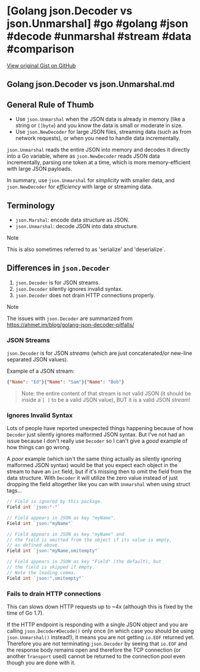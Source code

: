 # [Golang json.Decoder vs json.Unmarshal] #go #golang #json #decode #unmarshal #stream #data #comparison

[View original Gist on GitHub](https://gist.github.com/Integralist/3dd0e5c9e9dca246025462035db2868d)

## Golang json.Decoder vs json.Unmarshal.md

## General Rule of Thumb

- Use `json.Unmarshal` when the JSON data is already in memory (like a string or `[]byte`) and you know the data is small or moderate in size.
- Use `json.NewDecoder` for large JSON files, streaming data (such as from network requests), or when you need to handle data incrementally.

`json.Unmarshal` reads the entire JSON into memory and decodes it directly into a Go variable, where as `json.NewDecoder` reads JSON data incrementally, parsing one token at a time, which is more memory-efficient with large JSON payloads.

In summary, use `json.Unmarshal` for _simplicity_ with smaller data, and `json.NewDecoder` for _efficiency_ with large or streaming data.

## Terminology

- `json.Marshal`: encode data structure as JSON.
- `json.Unmarshal`: decode JSON into data structure.

> [!NOTE] 
> This is also sometimes referred to as 'serialize' and 'deserialize`.

## Differences in `json.Decoder`

1. `json.Decoder` is for JSON streams.
2. `json.Decoder` silently ignores invalid syntax.
3. `json.Decoder` does not drain HTTP connections properly.

> [!NOTE]
> The issues with `json.Decoder` are summarized from https://ahmet.im/blog/golang-json-decoder-pitfalls/

### JSON Streams

`json.Decoder` is for JSON _streams_ (which are just concatenated/or new-line separated JSON values).

Example of a JSON stream:

```json
{"Name": "Ed"}{"Name": "Sam"}{"Name": "Bob"}
```

> Note: the entire content of that stream is not valid JSON (it should be inside a `[ ]` to be a valid JSON value), BUT it is a valid JSON _stream_!

### Ignores Invalid Syntax

Lots of people have reported unexpected things happening because of how `Decoder` just silently ignores malformed JSON syntax. But I've not had an issue because I don't really use `Decoder` so I can't give a _good_ example of how things can go wrong.

A _poor_ example (which isn't the same thing actually as silently ignoring malformed JSON syntax) would be that you expect each object in the stream to have an `int` field, but if it's missing then to omit the field from the data structure. With `Decoder` it will utilize the zero value instead of just dropping the field altogether like you can with `Unmarshal` when using struct tags...

```go
// Field is ignored by this package.
Field int `json:"-"`

// Field appears in JSON as key "myName".
Field int `json:"myName"`

// Field appears in JSON as key "myName" and
// the field is omitted from the object if its value is empty,
// as defined above.
Field int `json:"myName,omitempty"`

// Field appears in JSON as key "Field" (the default), but
// the field is skipped if empty.
// Note the leading comma.
Field int `json:",omitempty"`
```

### Fails to drain HTTP connections

This can slows down HTTP requests up to ~4x (although this is fixed by the time of Go 1.7).

If the HTTP endpoint is responding with a single JSON object and you are calling `json.Decoder#Decode()` only once (in which case you should be using `json.Unmarshal()` instead!), it means you are not getting `io.EOF` returned yet. Therefore you are not terminating `json.Decoder` by seeing that `io.EOF` and the response body remains open and therefore the TCP connection (or another `Transport` used) cannot be returned to the connection pool even though you are done with it. 

